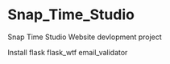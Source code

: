 # Snap_Time_Studio
Snap Time Studio Website devlopment project

Install 
flask
flask_wtf
email_validator
